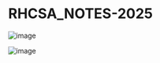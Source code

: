 # RHCSA_NOTES-2025

![image](https://github.com/user-attachments/assets/648b25e5-6d6b-4908-a845-736147f53738)



![image](https://github.com/user-attachments/assets/979cf75a-93f1-4290-8ddc-3fcf15a7b8c2)
